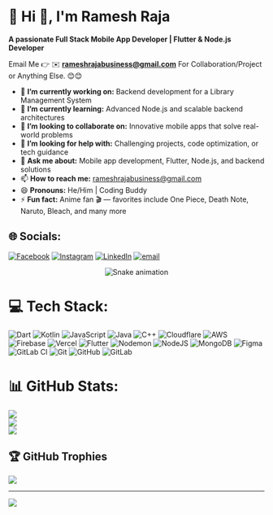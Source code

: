 # 💫 Hi 👋, I'm Ramesh Raja
**A passionate Full Stack Mobile App Developer | Flutter & Node.js Developer**

Email Me 👉 ✉️ **rameshrajabusiness@gmail.com** For Collaboration/Project or Anything Else. 😊😊

- 🔭 **I’m currently working on:** Backend development for a Library Management System
- 🌱 **I’m currently learning:** Advanced Node.js and scalable backend architectures
- 👯 **I’m looking to collaborate on:** Innovative mobile apps that solve real-world problems
- 🤔 **I’m looking for help with:** Challenging projects, code optimization, or tech guidance
- 💬 **Ask me about:** Mobile app development, Flutter, Node.js, and backend solutions
- 📫 **How to reach me:** rameshrajabusiness@gmail.com
- 😄 **Pronouns:** He/Him | Coding Buddy
- ⚡ **Fun fact:** Anime fan 🎬 — favorites include One Piece, Death Note, Naruto, Bleach, and many more



## 🌐 Socials:
[![Facebook](https://img.shields.io/badge/Facebook-%231877F2.svg?logo=Facebook&logoColor=white)](https://facebook.com/RameshRajaMk4) [![Instagram](https://img.shields.io/badge/Instagram-%23E4405F.svg?logo=Instagram&logoColor=white)](https://instagram.com/its_rameshbalach) [![LinkedIn](https://img.shields.io/badge/LinkedIn-%230077B5.svg?logo=linkedin&logoColor=white)](https://linkedin.com/in/ramesh-raja-b63a5627b) [![email](https://img.shields.io/badge/Email-D14836?logo=gmail&logoColor=white)](mailto:rameshrajabusiness@gmail.com) 




<!-- Snake Game Repo View -->

<div align="center">
  <img src="https://profile-readme-generator.com/assets/snake.svg" alt="Snake animation" />
</div>


# 💻 Tech Stack:
![Dart](https://img.shields.io/badge/dart-%230175C2.svg?style=for-the-badge&logo=dart&logoColor=white) ![Kotlin](https://img.shields.io/badge/kotlin-%237F52FF.svg?style=for-the-badge&logo=kotlin&logoColor=white) ![JavaScript](https://img.shields.io/badge/javascript-%23323330.svg?style=for-the-badge&logo=javascript&logoColor=%23F7DF1E) ![Java](https://img.shields.io/badge/java-%23ED8B00.svg?style=for-the-badge&logo=openjdk&logoColor=white) ![C++](https://img.shields.io/badge/c++-%2300599C.svg?style=for-the-badge&logo=c%2B%2B&logoColor=white) ![Cloudflare](https://img.shields.io/badge/Cloudflare-F38020?style=for-the-badge&logo=Cloudflare&logoColor=white) ![AWS](https://img.shields.io/badge/AWS-%23FF9900.svg?style=for-the-badge&logo=amazon-aws&logoColor=white) ![Firebase](https://img.shields.io/badge/firebase-%23039BE5.svg?style=for-the-badge&logo=firebase) ![Vercel](https://img.shields.io/badge/vercel-%23000000.svg?style=for-the-badge&logo=vercel&logoColor=white) ![Flutter](https://img.shields.io/badge/Flutter-%2302569B.svg?style=for-the-badge&logo=Flutter&logoColor=white) ![Nodemon](https://img.shields.io/badge/NODEMON-%23323330.svg?style=for-the-badge&logo=nodemon&logoColor=%BBDEAD) ![NodeJS](https://img.shields.io/badge/node.js-6DA55F?style=for-the-badge&logo=node.js&logoColor=white) ![MongoDB](https://img.shields.io/badge/MongoDB-%234ea94b.svg?style=for-the-badge&logo=mongodb&logoColor=white) ![Figma](https://img.shields.io/badge/figma-%23F24E1E.svg?style=for-the-badge&logo=figma&logoColor=white) ![GitLab CI](https://img.shields.io/badge/gitlab%20CI-%23181717.svg?style=for-the-badge&logo=gitlab&logoColor=white) ![Git](https://img.shields.io/badge/git-%23F05033.svg?style=for-the-badge&logo=git&logoColor=white) ![GitHub](https://img.shields.io/badge/github-%23121011.svg?style=for-the-badge&logo=github&logoColor=white) ![GitLab](https://img.shields.io/badge/gitlab-%23181717.svg?style=for-the-badge&logo=gitlab&logoColor=white)
# 📊 GitHub Stats:
![](https://github-readme-stats.vercel.app/api?username=ramesh-balach&theme=dark&hide_border=false&include_all_commits=true&count_private=true)<br/>
![](https://nirzak-streak-stats.vercel.app/?user=ramesh-balach&theme=dark&hide_border=false)<br/>
![](https://github-readme-stats.vercel.app/api/top-langs/?username=ramesh-balach&theme=dark&hide_border=false&include_all_commits=true&count_private=true&layout=compact)


## 🏆 GitHub Trophies
![](https://github-profile-trophy.vercel.app/?username=ramesh-balach&theme=radical&no-frame=false&no-bg=true&margin-w=4)

---
[![](https://visitcount.itsvg.in/api?id=ramesh-balach&icon=0&color=0)](https://visitcount.itsvg.in)

<!-- Proudly created with GPRM ( https://gprm.itsvg.in ) -->
